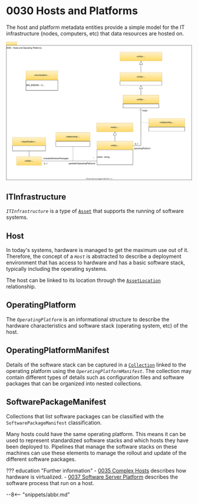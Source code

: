 <!-- SPDX-License-Identifier: CC-BY-4.0 -->
<!-- Copyright Contributors to the Egeria project. -->

# 0030 Hosts and Platforms

The host and platform metadata entities provide a simple model for the IT infrastructure (nodes, computers, etc) that data resources are hosted on.

![UML](0030-hosts-and-platforms.svg)

## ITInfrastructure

*`ITInfrastructure`* is a type of [`Asset`](/egeria-docs/types/0/0010-base-model/#asset) that supports the running of software systems.

## Host

In today's systems, hardware is managed to get the maximum use out of it. Therefore, the concept of a *`Host`* is abstracted to describe a deployment environment that has access to hardware and has a basic software stack, typically including the operating systems.

The host can be linked to its location through the [`AssetLocation`](/egeria-docs/types/0/0025-locations/#assetlocation) relationship.

## OperatingPlatform

The *`OperatingPlatform`* is an informational structure to describe the hardware characteristics and software stack (operating system, etc) of the host.

## OperatingPlatformManifest

Details of the software stack can be captured in a [`Collection`](/egeria-docs/types/0/0021-collections/#collection) linked to the operating platform using the *`OperatingPlatformManifest`*. The collection may contain different types of details such as configuration files and software packages that can be organized into nested collections.

## SoftwarePackageManifest

Collections that list software packages can be classified with the `SoftwarePackageManifest` classification.

Many hosts could have the same operating platform. This means it can be used to represent standardized software stacks and which hosts they have been deployed to. Pipelines that manage the software stacks on these machines can use these elements to manage the rollout and update of the different software packages.

??? education "Further information"
    - [0035 Complex Hosts](/egeria-docs/types/0/0035-complex-hosts) describes how hardware is virtualized.
    - [0037 Software Server Platform](/egeria-docs/types/0/0037-software-server-platforms) describes the software process that run on a host.

--8<-- "snippets/abbr.md"
